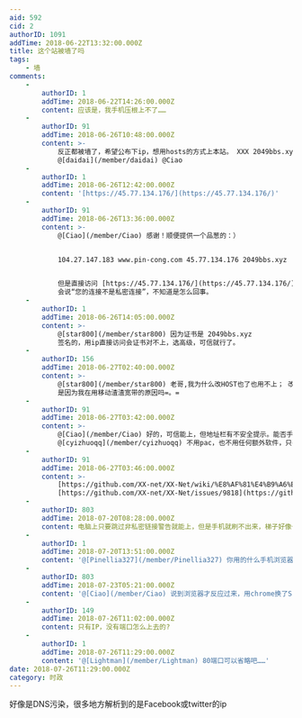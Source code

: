 ```yaml
---
aid: 592
cid: 2
authorID: 1091
addTime: 2018-06-22T13:32:00.000Z
title: 这个站被墙了吗
tags:
    - 墙
comments:
    -
        authorID: 1
        addTime: 2018-06-22T14:26:00.000Z
        content: 应该是，我手机压根上不了……
    -
        authorID: 91
        addTime: 2018-06-26T10:48:00.000Z
        content: >-
            反正都被墙了，希望公布下ip，想用hosts的方式上本站。 XXX 2049bbs.xyz
            @[daidai](/member/daidai) @Ciao
    -
        authorID: 1
        addTime: 2018-06-26T12:42:00.000Z
        content: '[https://45.77.134.176/](https://45.77.134.176/)'
    -
        authorID: 91
        addTime: 2018-06-26T13:36:00.000Z
        content: >-
            @[Ciao](/member/Ciao) 感谢！顺便提供一个品葱的：）


            104.27.147.183 www.pin-cong.com 45.77.134.176 2049bbs.xyz


            但是直接访问 [https://45.77.134.176/](https://45.77.134.176/)
            会说“您的连接不是私密连接”，不知道是怎么回事。
    -
        authorID: 1
        addTime: 2018-06-26T14:05:00.000Z
        content: >-
            @[star800](/member/star800) 因为证书是 2049bbs.xyz
            签名的，用ip直接访问会证书对不上，选高级，可信就行了。
    -
        authorID: 156
        addTime: 2018-06-27T02:40:00.000Z
        content: >-
            @[star800](/member/star800) 老哥,我为什么改HOST也了也用不上； 改了PAC也不行，还是需要开全局模式？
            是因为我在用移动渣渣宽带的原因吗=。=
    -
        authorID: 91
        addTime: 2018-06-27T03:42:00.000Z
        content: >-
            @[Ciao](/member/Ciao) 好的，可信能上，但地址栏有不安全提示。能否手动安装2049bbs.xyz的签名，让其可信呢？
            @[cyizhuoqq](/member/cyizhuoqq) 不用pac，也不用任何额外软件，只改hosts.
    -
        authorID: 91
        addTime: 2018-06-27T03:46:00.000Z
        content: >-
            [https://github.com/XX-net/XX-Net/wiki/%E8%AF%81%E4%B9%A6%E9%94%99%E8%AF%AF](https://github.com/XX-net/XX-Net/wiki/%E8%AF%81%E4%B9%A6%E9%94%99%E8%AF%AF)
            [https://github.com/XX-net/XX-Net/issues/9818](https://github.com/XX-net/XX-Net/issues/9818)
    -
        authorID: 803
        addTime: 2018-07-20T08:28:00.000Z
        content: 电脑上只要跳过非私密链接警告就能上，但是手机就刷不出来，梯子好像也没用
    -
        authorID: 1
        addTime: 2018-07-20T13:51:00.000Z
        content: '@[Pinellia327](/member/Pinellia327) 你用的什么手机浏览器，如果是火狐或者 chrome 肯定没问题'
    -
        authorID: 803
        addTime: 2018-07-23T05:21:00.000Z
        content: '@[Ciao](/member/Ciao) 说到浏览器才反应过来，用chrome换了Safari就好了！感谢！'
    -
        authorID: 149
        addTime: 2018-07-26T11:02:00.000Z
        content: 只有IP，没有端口怎么上去的?
    -
        authorID: 1
        addTime: 2018-07-26T11:29:00.000Z
        content: '@[Lightman](/member/Lightman) 80端口可以省略吧……'
date: 2018-07-26T11:29:00.000Z
category: 时政
---
```


好像是DNS污染，很多地方解析到的是Facebook或twitter的ip
